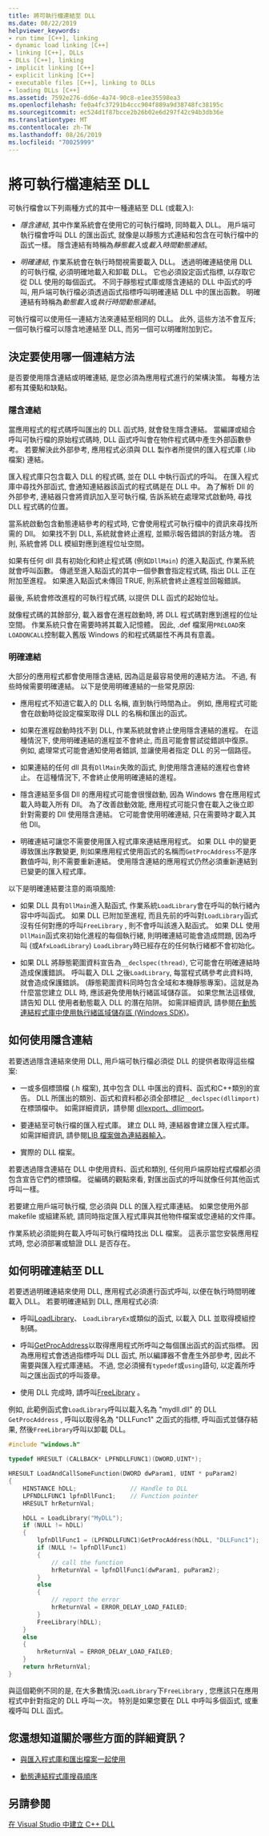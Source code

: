 ```yaml
---
title: 將可執行檔連結至 DLL
ms.date: 08/22/2019
helpviewer_keywords:
- run time [C++], linking
- dynamic load linking [C++]
- linking [C++], DLLs
- DLLs [C++], linking
- implicit linking [C++]
- explicit linking [C++]
- executable files [C++], linking to DLLs
- loading DLLs [C++]
ms.assetid: 7592e276-dd6e-4a74-90c8-e1ee35598ea3
ms.openlocfilehash: fe0a4fc37291b4ccc904f889a9d38748fc38195c
ms.sourcegitcommit: ec524d1f87bcce2b26b02e6d297f42c94b3db36e
ms.translationtype: MT
ms.contentlocale: zh-TW
ms.lasthandoff: 08/26/2019
ms.locfileid: "70025999"
---
```

# <a name="link-an-executable-to-a-dll"></a>將可執行檔連結至 DLL

可執行檔會以下列兩種方式的其中一種連結至 DLL (或載入):

- *隱含連結*, 其中作業系統會在使用它的可執行檔時, 同時載入 DLL。 用戶端可執行檔會呼叫 DLL 的匯出函式, 就像是以靜態方式連結和包含在可執行檔中的函式一樣。 隱含連結有時稱為*靜態載入*或*載入時間動態連結*。

- *明確連結*, 作業系統會在執行時間視需要載入 DLL。 透過明確連結使用 DLL 的可執行檔, 必須明確地載入和卸載 DLL。 它也必須設定函式指標, 以存取它從 DLL 使用的每個函式。 不同于靜態程式庫或隱含連結的 DLL 中函式的呼叫, 用戶端可執行檔必須透過函式指標呼叫明確連結 DLL 中的匯出函數。 明確連結有時稱為*動態載入*或*執行時間動態連結*。

可執行檔可以使用任一連結方法來連結至相同的 DLL。 此外, 這些方法不會互斥;一個可執行檔可以隱含地連結至 DLL, 而另一個可以明確附加到它。

<a name="determining-which-linking-method-to-use"></a>

## <a name="determine-which-linking-method-to-use"></a>決定要使用哪一個連結方法

是否要使用隱含連結或明確連結, 是您必須為應用程式進行的架構決策。 每種方法都有其優點和缺點。

### <a name="implicit-linking"></a>隱含連結

當應用程式的程式碼呼叫匯出的 DLL 函式時, 就會發生隱含連結。 當編譯或組合呼叫可執行檔的原始程式碼時, DLL 函式呼叫會在物件程式碼中產生外部函數參考。 若要解決此外部參考, 應用程式必須與 DLL 製作者所提供的匯入程式庫 (.lib 檔案) 連結。

匯入程式庫只包含載入 DLL 的程式碼, 並在 DLL 中執行函式的呼叫。 在匯入程式庫中尋找外部函式, 會通知連結器該函式的程式碼是在 DLL 中。 為了解析 Dll 的外部參考, 連結器只會將資訊加入至可執行檔, 告訴系統在處理常式啟動時, 尋找 DLL 程式碼的位置。

當系統啟動包含動態連結參考的程式時, 它會使用程式可執行檔中的資訊來尋找所需的 Dll。 如果找不到 DLL, 系統就會終止進程, 並顯示報告錯誤的對話方塊。 否則, 系統會將 DLL 模組對應到進程位址空間。

如果有任何 dll 具有初始化和終止程式碼 (例如`DllMain`) 的進入點函式, 作業系統就會呼叫函數。 傳遞至進入點函式的其中一個參數會指定程式碼, 指出 DLL 正在附加至進程。 如果進入點函式未傳回 TRUE, 則系統會終止進程並回報錯誤。

最後, 系統會修改進程的可執行程式碼, 以提供 DLL 函式的起始位址。

就像程式碼的其餘部分, 載入器會在進程啟動時, 將 DLL 程式碼對應到進程的位址空間。 作業系統只會在需要時將其載入記憶體。 因此, .def 檔案用`PRELOAD`來`LOADONCALL`控制載入舊版 Windows 的和程式碼屬性不再具有意義。

### <a name="explicit-linking"></a>明確連結

大部分的應用程式都會使用隱含連結, 因為這是最容易使用的連結方法。 不過, 有些時候需要明確連結。 以下是使用明確連結的一些常見原因:

- 應用程式不知道它載入的 DLL 名稱, 直到執行時間為止。 例如, 應用程式可能會在啟動時從設定檔案取得 DLL 的名稱和匯出的函式。

- 如果在進程啟動時找不到 DLL, 作業系統就會終止使用隱含連結的進程。 在這種情況下, 使用明確連結的進程並不會終止, 而且可能會嘗試從錯誤中復原。 例如, 處理常式可能會通知使用者錯誤, 並讓使用者指定 DLL 的另一個路徑。

- 如果連結的任何 dll 具有`DllMain`失敗的函式, 則使用隱含連結的進程也會終止。 在這種情況下, 不會終止使用明確連結的進程。

- 隱含連結至多個 Dll 的應用程式可能會很慢啟動, 因為 Windows 會在應用程式載入時載入所有 Dll。 為了改善啟動效能, 應用程式可能只會在載入之後立即針對需要的 Dll 使用隱含連結。 它可能會使用明確連結, 只在需要時才載入其他 Dll。

- 明確連結可讓您不需要使用匯入程式庫來連結應用程式。 如果 DLL 中的變更導致匯出序數變更, 則如果應用程式使用函式的名稱而`GetProcAddress`不是序數值呼叫, 則不需要重新連結。 使用隱含連結的應用程式仍然必須重新連結到已變更的匯入程式庫。

以下是明確連結要注意的兩項風險:

- 如果 DLL 具有`DllMain`進入點函式, 作業系統`LoadLibrary`會在呼叫的執行緒內容中呼叫函式。 如果 DLL 已附加至進程, 而且先前的呼叫對`LoadLibrary`函式沒有任何對應的呼叫`FreeLibrary` , 則不會呼叫該進入點函式。 如果 DLL 使用`DllMain`函式來初始化進程的每個執行緒, 則明確連結可能會造成問題, 因為呼叫 (或`AfxLoadLibrary`) `LoadLibrary`時已經存在的任何執行緒都不會初始化。

- 如果 DLL 將靜態範圍資料宣告為`__declspec(thread)`, 它可能會在明確連結時造成保護錯誤。 呼叫載入 DLL 之後`LoadLibrary`, 每當程式碼參考此資料時, 就會造成保護錯誤。 (靜態範圍資料同時包含全域和本機靜態專案)。這就是為什麼當您建立 DLL 時, 應該避免使用執行緒區域儲存區。 如果您無法這樣做, 請告知 DLL 使用者動態載入 DLL 的潛在陷阱。 如需詳細資訊, 請參閱[在動態連結程式庫中使用執行緒區域儲存區 (Windows SDK)](/windows/win32/Dlls/using-thread-local-storage-in-a-dynamic-link-library)。

<a name="linking-implicitly"></a>

## <a name="how-to-use-implicit-linking"></a>如何使用隱含連結

若要透過隱含連結來使用 DLL, 用戶端可執行檔必須從 DLL 的提供者取得這些檔案:

- 一或多個標頭檔 (.h 檔案), 其中包含 DLL 中匯出的資料、函式和C++類別的宣告。 DLL 所匯出的類別、函式和資料都必須全部標記`__declspec(dllimport)`在標頭檔中。 如需詳細資訊，請參閱 [dllexport、dllimport](../cpp/dllexport-dllimport.md)。

- 要連結至可執行檔的匯入程式庫。 建立 DLL 時, 連結器會建立匯入程式庫。 如需詳細資訊, 請參閱[LIB 檔案做為連結器輸入](reference/dot-lib-files-as-linker-input.md)。

- 實際的 DLL 檔案。

若要透過隱含連結在 DLL 中使用資料、函式和類別, 任何用戶端原始程式檔都必須包含宣告它們的標頭檔。 從編碼的觀點來看, 對匯出函式的呼叫就像任何其他函式呼叫一樣。

若要建立用戶端可執行檔, 您必須與 DLL 的匯入程式庫連結。 如果您使用外部 makefile 或組建系統, 請同時指定匯入程式庫與其他物件檔案或您連結的文件庫。

作業系統必須能夠在載入呼叫可執行檔時找出 DLL 檔案。 這表示當您安裝應用程式時, 您必須部署或驗證 DLL 是否存在。

<a name="linking-explicitly"></a>

## <a name="how-to-link-explicitly-to-a-dll"></a>如何明確連結至 DLL

若要透過明確連結來使用 DLL, 應用程式必須進行函式呼叫, 以便在執行時間明確載入 DLL。 若要明確連結到 DLL, 應用程式必須:

- 呼叫[LoadLibrary](loadlibrary-and-afxloadlibrary.md)、 `LoadLibraryEx`或類似的函式, 以載入 DLL 並取得模組控制碼。

- 呼叫[GetProcAddress](getprocaddress.md)以取得應用程式所呼叫之每個匯出函式的函式指標。 因為應用程式會透過指標呼叫 DLL 函式, 所以編譯器不會產生外部參考, 因此不需要與匯入程式庫連結。 不過, 您必須擁有`typedef`或`using`語句, 以定義所呼叫之匯出函式的呼叫簽章。

- 使用 DLL 完成時, 請呼叫[FreeLibrary](freelibrary-and-afxfreelibrary.md) 。

例如, 此範例函式會`LoadLibrary`呼叫以載入名為 "mydll.dll" 的 DLL `GetProcAddress` , 呼叫以取得名為 "DLLFunc1" 之函式的指標, 呼叫函式並儲存結果, 然後`FreeLibrary`呼叫以卸載 DLL。

```C
#include "windows.h"

typedef HRESULT (CALLBACK* LPFNDLLFUNC1)(DWORD,UINT*);

HRESULT LoadAndCallSomeFunction(DWORD dwParam1, UINT * puParam2)
{
    HINSTANCE hDLL;               // Handle to DLL
    LPFNDLLFUNC1 lpfnDllFunc1;    // Function pointer
    HRESULT hrReturnVal;

    hDLL = LoadLibrary("MyDLL");
    if (NULL != hDLL)
    {
        lpfnDllFunc1 = (LPFNDLLFUNC1)GetProcAddress(hDLL, "DLLFunc1");
        if (NULL != lpfnDllFunc1)
        {
            // call the function
            hrReturnVal = lpfnDllFunc1(dwParam1, puParam2);
        }
        else
        {
            // report the error
            hrReturnVal = ERROR_DELAY_LOAD_FAILED;
        }
        FreeLibrary(hDLL);
    }
    else
    {
        hrReturnVal = ERROR_DELAY_LOAD_FAILED;
    }
    return hrReturnVal;
}
```

與這個範例不同的是, 在大多數情況`LoadLibrary`下`FreeLibrary` , 您應該只在應用程式中針對指定的 DLL 呼叫一次。 特別是如果您要在 DLL 中呼叫多個函式, 或重複呼叫 DLL 函式。

## <a name="what-do-you-want-to-know-more-about"></a>您還想知道關於哪些方面的詳細資訊？

- [與匯入程式庫和匯出檔案一起使用](reference/working-with-import-libraries-and-export-files.md)

- [動態連結程式庫搜尋順序](/windows/win32/Dlls/dynamic-link-library-search-order)

## <a name="see-also"></a>另請參閱

[在 Visual Studio 中建立 C++ DLL](dlls-in-visual-cpp.md)
